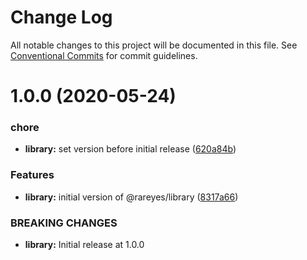 # Change Log

All notable changes to this project will be documented in this file.
See [Conventional Commits](https://conventionalcommits.org) for commit guidelines.

# 1.0.0 (2020-05-24)


### chore

* **library:** set version before initial release ([620a84b](https://github.com/rareyesdev/toolbox/commit/620a84bfc1f13300c54bf906eda2ed45e35ee607))


### Features

* **library:** initial version of @rareyes/library ([8317a66](https://github.com/rareyesdev/toolbox/commit/8317a662d382ef6e6bb34821be87387967ed13b3))


### BREAKING CHANGES

* **library:** Initial release at 1.0.0
